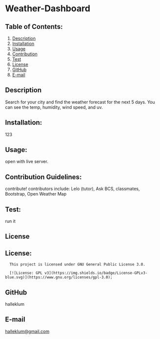 # Weather-Dashboard

## Table of Contents:
1. [Description](#description) 
2. [Installation](#Installation)
3. [Usage](#Usage)  
4. [Contribution](#Contribution)
5. [Test](#Test)
6. [License](#License)
7. [GitHub](#GitHub)
8. [E-mail](#E-mail)

## Description
Search for your city and find the weather forecast for the next 5 days. You can see the temp, humidity, wind speed, and uv.
  
## Installation:
123
  
## Usage:
open with live server. 
  
## Contribution Guidelines:
contribute!
contributors include: Lelo (tutor), Ask BCS, classmates, Bootstrap, Open Weather Map
  
## Test:
run it
  
## License
## License:
      
      This project is licensed under GNU General Public License 3.0.
      
      [![License: GPL v3](https://img.shields.io/badge/License-GPLv3-blue.svg)](https://www.gnu.org/licenses/gpl-3.0);
      
  
## GitHub
halleklum
    
## E-mail
halleklum@gmail.com


